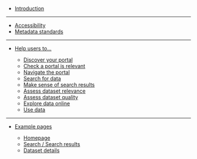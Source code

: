 - [Introduction](main-content/introduction)

---

- [Accessibility](main-content/accessibility)
- [Metadata standards](main-content/metadata-standards)

---

- [Help users to...](main-content/introduction?id=help-users-to)
  
  - [Discover your portal](main-content/steps/discover-your-portal)
  - [Check a portal is relevant](main-content/steps/check-a-portal-is-relevant)
  - [Navigate the portal](main-content/steps/navigate-the-portal)
  - [Search for data](main-content/steps/search-for-data)
  - [Make sense of search results](main-content/steps/make-sense-of-search-results)
  - [Assess dataset relevance](main-content/steps/assess-dataset-relevance)
  - [Assess dataset quality](main-content/steps/assess-data-quality)
  - [Explore data online](main-content/steps/explore-data-online)
  - [Use data](main-content/steps/use-data)
<!--  - [TEMPLATE](main-content/steps/_template) -->

---

- [Example pages](main-content/pages/pages-intro)

  - [Homepage](main-content/pages/homepage)
  - [Search / Search results](main-content/pages/search-and-results)
  - [Dataset details](main-content/pages/dataset-details)

<!--   - [TEMPLATE](main-content/pages/_template) -->
  
<!--[Search results](main-content/pages/search-results)-->
<!--[Data viewer](main-content/pages/data-viewer)-->
<!--[404 - Page not Found](main-content/pages/404-page))-->

<!--[Help and support](main-content/pages/help)-->
<!--[Search](main-content/pages/search)-->

<!--Evidence-->
  
<!-- [User research](#)-->
<!-- [Example Spatial Data Portals](appendices/portal-examples.md)-->
  
<!-- [About Us](other/about-us.md)-->
<!-- [Changelog](other/changelog.md)-->
